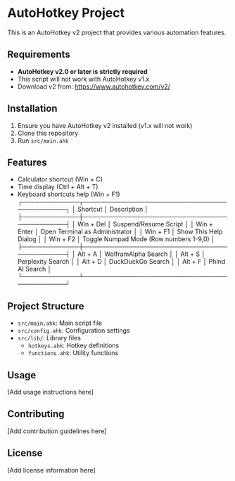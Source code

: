 # AutoHotkey Project

This is an AutoHotkey v2 project that provides various automation features.

## Requirements

- **AutoHotkey v2.0 or later is strictly required**
- This script will not work with AutoHotkey v1.x
- Download v2 from: https://www.autohotkey.com/v2/

## Installation

1. Ensure you have AutoHotkey v2 installed (v1.x will not work)
2. Clone this repository
3. Run `src/main.ahk`

## Features

- Calculator shortcut (Win + C)
- Time display (Ctrl + Alt + T)
- Keyboard shortcuts help (Win + F1)
┌─────────────┬────────────────────────────────────────────┐
│  Shortcut   │               Description                  │
├─────────────┼────────────────────────────────────────────┤
│ Win + Del   │ Suspend/Resume Script                      │
│ Win + Enter │ Open Terminal as Administrator             │
│ Win + F1    │ Show This Help Dialog                      │
│ Win + F2    │ Toggle Numpad Mode (Row numbers 1-9,0)     │
├─────────────┼────────────────────────────────────────────┤
│ Alt + A     │ WolframAlpha Search                        │
│ Alt + S     │ Perplexity Search                          │
│ Alt + D     │ DuckDuckGo Search                          │
│ Alt + F     │ Phind AI Search                            │
└─────────────┴────────────────────────────────────────────┘

## Project Structure

- `src/main.ahk`: Main script file
- `src/config.ahk`: Configuration settings
- `src/lib/`: Library files
  - `hotkeys.ahk`: Hotkey definitions
  - `functions.ahk`: Utility functions

## Usage

[Add usage instructions here]

## Contributing

[Add contribution guidelines here]

## License

[Add license information here] 